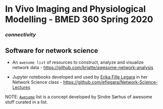 # In Vivo Imaging and Physiological Modelling - BMED 360 Spring 2020

### _connectivity_


## Software for network science

- An `awesome list` of resources to construct, analyze and visualize network data - https://github.com/briatte/awesome-network-analysis

- Jupyter notebooks developed and used by [Erika Fille Legara](https://erikalegara.site) in her Network Science class -  https://github.com/eflegara/Network-Science-Lectures





NOTE: [`Awesome`](https://github.com/sindresorhus/awesome) list is a concept developed by Sindre Sørhus of awesome stuff curated in a list.
